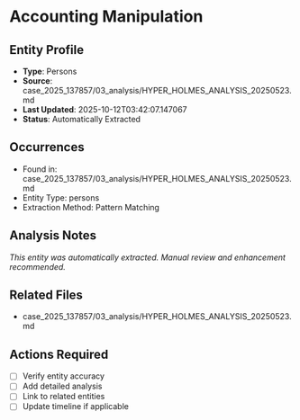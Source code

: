 # Accounting Manipulation

## Entity Profile
- **Type**: Persons
- **Source**: case_2025_137857/03_analysis/HYPER_HOLMES_ANALYSIS_20250523.md
- **Last Updated**: 2025-10-12T03:42:07.147067
- **Status**: Automatically Extracted

## Occurrences
- Found in: case_2025_137857/03_analysis/HYPER_HOLMES_ANALYSIS_20250523.md
- Entity Type: persons
- Extraction Method: Pattern Matching

## Analysis Notes
*This entity was automatically extracted. Manual review and enhancement recommended.*

## Related Files
- case_2025_137857/03_analysis/HYPER_HOLMES_ANALYSIS_20250523.md

## Actions Required
- [ ] Verify entity accuracy
- [ ] Add detailed analysis
- [ ] Link to related entities
- [ ] Update timeline if applicable

